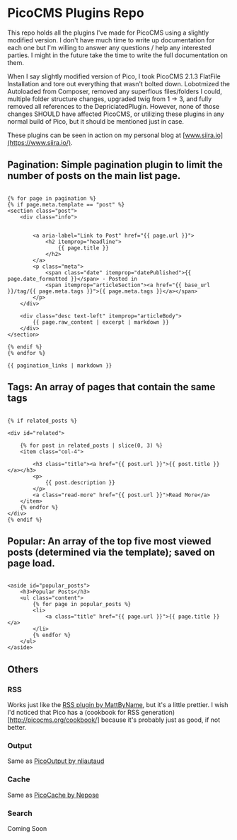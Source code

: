 # PicoCMS Plugins Repo

This repo holds all the plugins I've made for PicoCMS using a slightly modified version. I don't have much time to write up documentation for each one but I'm willing to answer any questions / help any interested parties. I might in the future take the time to write the full documentation on them.

When I say slightly modified version of Pico, I took PicoCMS 2.1.3 FlatFile Installation and tore out everything that wasn't bolted down. Lobotmized the Autoloaded from Composer, removed any superflous files/folders I could, multiple folder structure changes, upgraded twig from 1 -> 3, and fully removed all references to the DepriciatedPlugin. However, none of those changes SHOULD have affected PicoCMS, or utilizing these plugins in any normal build of Pico, but it should be mentioned just in case.

These plugins can be seen in action on my personal blog at [www.siira.io](https://www.siira.io/).

## Pagination: Simple pagination plugin to limit the number of posts on the main list page.
~~~twig

{% for page in pagination %}
{% if page.meta.template == "post" %}
<section class="post">
	<div class="info">


		<a aria-label="Link to Post" href="{{ page.url }}">
			<h2 itemprop="headline">
				{{ page.title }}
			</h2>
		</a>
		<p class="meta">
			<span class="date" itemprop="datePublished">{{ page.date_formatted }}</span> - Posted in
			<span itemprop="articleSection"><a href="{{ base_url }}/tag/{{ page.meta.tags }}">{{ page.meta.tags }}</a></span>
		</p>
	</div>

	<div class="desc text-left" itemprop="articleBody">
		{{ page.raw_content | excerpt | markdown }}
	</div>
</section>

{% endif %}
{% endfor %}

{{ pagination_links | markdown }}

~~~

## Tags: An array of pages that contain the same tags
~~~twig

{% if related_posts %}

<div id="related">

	{% for post in related_posts | slice(0, 3) %}
	<item class="col-4">

		<h3 class="title"><a href="{{ post.url }}">{{ post.title }}</a></h3>
		<p>
			{{ post.description }}
		</p>
		<a class="read-more" href="{{ post.url }}">Read More</a>
	</item>
	{% endfor %}
</div>
{% endif %}

~~~



## Popular: An array of the top five most viewed posts (determined via the template); saved on page load.
~~~twig

<aside id="popular_posts">
	<h3>Popular Posts</h3>
	<ul class="content">
		{% for page in popular_posts %}
		<li>
			<a class="title" href="{{ page.url }}">{{ page.title }}</a>
		</li>
		{% endfor %}
	</ul>
</aside>

~~~

## Others

### RSS

Works just like the [RSS plugin by MattByName](https://github.com/MattByName/Pico-RssMaker), but it's a little prettier. I wish I'd noticed that Pico has a (cookbook for RSS generation)[http://picocms.org/cookbook/] because it's probably just as good, if not better.

### Output
Same as [PicoOutput by nliautaud](https://github.com/nliautaud/pico-output)

### Cache
Same as [PicoCache by Nepose](https://github.com/Nepose/pico_cache/)


### Search
Coming Soon